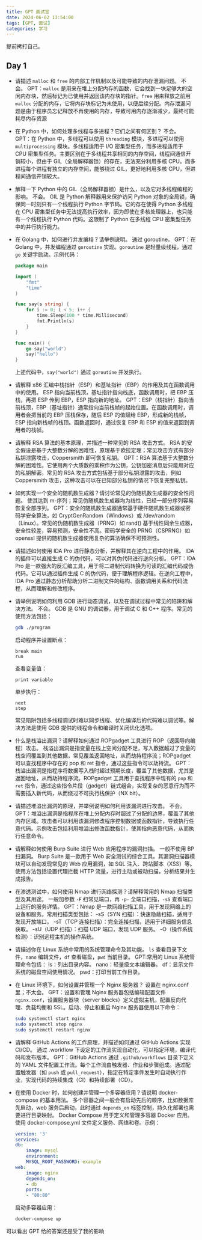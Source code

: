 ```yaml
---
title: GPT 面试官
date: 2024-06-02 13:54:00
tags: [GPT, 面试]
categories: 学习
---
```


提前拷打自己。
<!--more-->

## Day 1

* 请描述 `malloc` 和 `free` 的内部工作机制以及可能导致的内存泄漏问题。
    不会。
    GPT：`malloc` 是用来在堆上分配内存的函数，它会找到一块足够大的空闲内存块，然后标记为已使用并返回该内存块的指针。`free` 用来释放之前用 `malloc` 分配的内存，它将内存块标记为未使用，以便后续分配。内存泄漏问题是由于程序员忘记释放不再使用的内存，导致可用内存逐渐减少，最终可能耗尽内存资源
* 在 Python 中，如何处理多线程与多进程？它们之间有何区别？
    不会。
    GPT：在 Python 中，多线程可以使用 `threading` 模块，多进程可以使用 `multiprocessing` 模块。多线程适用于 I/O 密集型任务，而多进程适用于 CPU 密集型任务。主要区别在于多线程共享相同的内存空间，线程间通信开销较小，但由于 GIL（全局解释器锁）的存在，无法充分利用多核 CPU。而多进程每个进程有独立的内存空间，能够绕过 GIL，更好地利用多核 CPU，但进程间通信开销较大。
* 解释一下 Python 中的 GIL（全局解释器锁）是什么，以及它对多线程编程的影响。
    不会。
    GIL 是 Python 解释器用来保护访问 Python 对象的全局锁，确保同一时刻只有一个线程执行 Python 字节码。它的存在使得 Python 多线程在 CPU 密集型任务中无法提高执行效率，因为即使在多核处理器上，也只能有一个线程执行 Python 代码。这限制了 Python 在多线程 CPU 密集型任务中的并行执行能力。
* 在 Golang 中，如何进行并发编程？请举例说明。
    通过 goroutine。
    GPT：在 Golang 中，并发编程通过 `goroutine` 实现。`goroutine` 是轻量级线程，通过 `go` 关键字启动。示例代码：

    ```go
    package main

    import (
        "fmt"
        "time"
    )

    func say(s string) {
        for i := 0; i < 5; i++ {
            time.Sleep(100 * time.Millisecond)
            fmt.Println(s)
        }
    }

    func main() {
        go say("world")
        say("hello")
    }
    ```

    上述代码中，`say("world")` 通过 `goroutine` 并发执行。
* 请解释 x86 汇编中栈指针（ESP）和基址指针（EBP）的作用及其在函数调用中的使用。
    ESP 指向当前栈顶，基址指针指向栈底，函数调用时，把 EBP 压栈，再把 ESP 传到 EBP，ESP 指向新的地址。
    GPT：ESP（栈指针）指向当前栈顶，EBP（基址指针）通常指向当前栈帧的起始位置。在函数调用时，调用者会把当前的 EBP 压栈保存，随后 ESP 的值赋给 EBP，形成新的栈帧，ESP 指向新栈帧的栈顶。函数返回时，通过恢复 EBP 和 ESP 的值来返回到调用者的栈帧。
* 请解释 RSA 算法的基本原理，并描述一种常见的 RSA 攻击方式。
    RSA 的安全假设是基于大整数分解的困难性，原理基于欧拉定理；常见攻击方式有部分私钥泄露攻击，Coppersmith 即可恢复私钥。
    GPT：RSA 算法基于大整数分解的困难性。它使用两个大质数的乘积作为公钥，公钥加密消息后只能用对应的私钥解密。常见的 RSA 攻击方式包括基于部分私钥泄露的攻击，例如 Coppersmith 攻击，这种攻击可以在已知部分私钥的情况下恢复完整私钥。
* 如何实现一个安全的随机数生成器？请讨论常见的伪随机数生成器的安全性问题。
    使其达到 m-序列；常见伪随机数生成器均为线性，已经一部分序列容易恢复全部序列。
    GPT：安全的随机数生成器通常基于硬件随机数生成器或密码学安全算法，如 CryptGenRandom（Windows）或 /dev/random（Linux）。常见的伪随机数生成器（PRNG）如 rand() 基于线性同余生成器，安全性较差，容易预测，安全性不高。密码学安全的 PRNG（CSPRNG）如 openssl 提供的随机数生成器使用复杂的算法确保不可预测性。
* 请描述如何使用 IDA Pro 进行静态分析，并解释其在逆向工程中的作用。
    IDA 的插件可以直接生成 C 的伪代码，可以对其伪代码进行逆向分析。
    GPT：IDA Pro 是一款强大的反汇编工具，用于将二进制代码转换为可读的汇编代码或伪代码。它可以通过插件生成 C 的伪代码，便于理解程序逻辑。在逆向工程中，IDA Pro 通过静态分析帮助分析二进制文件的结构、函数调用关系和代码流程，从而理解和修改程序。
* 请举例说明如何利用 GDB 进行动态调试，以及在调试过程中常见的陷阱和解决方法。
    不会。
    GDB 是 GNU 的调试器，用于调试 C 和 C++ 程序。常见的使用方法包括：

    ```sh
    gdb ./program
    ```

    启动程序并设置断点：

    ```gdb
    break main
    run
    ```

    查看变量值：

    ```gdb
    print variable
    ```

    单步执行：

    ```gdb
    next
    step
    ```

    常见陷阱包括多线程调试时难以同步线程、优化编译后的代码难以调试等。解决方法是使用 GDB 提供的线程命令和编译时关闭优化选项。
* 什么是栈溢出漏洞？请解释如何通过 ROPgadget 工具进行 ROP（返回导向编程）攻击。
    栈溢出漏洞是指变量在栈上空间分配不足，写入数据越过了变量的栈空间覆盖到其他数据，常见覆盖返回地址，从而劫持程序流；ROPgadget 可以查找程序中存在的 pop 和 ret 指令，通过这些指令可以劫持流。
    GPT：栈溢出漏洞是指程序将数据写入栈时超过预期长度，覆盖了其他数据，尤其是返回地址，从而劫持程序流。ROPgadget 工具用于查找程序中现有的 `pop` 和 `ret` 指令，通过这些指令片段（gadget）链式组合，实现复杂的恶意行为而不需要插入新代码，从而绕过不可执行栈保护（NX bit）。
* 请描述堆溢出漏洞的原理，并举例说明如何利用该漏洞进行攻击。
    不会。
    GPT：堆溢出漏洞是指程序在堆上分配内存时超过了分配的边界，覆盖了其他内存区域。攻击者可以利用该漏洞修改程序控制数据或函数指针，导致执行任意代码。示例攻击包括利用堆溢出修改函数指针，使其指向恶意代码，从而执行任意命令。
* 请解释如何使用 Burp Suite 进行 Web 应用程序的漏洞扫描。
    一般不使用 BP 扫漏洞。
    Burp Suite 是一款用于 Web 安全测试的综合工具。其漏洞扫描器模块可以自动发现常见的 Web 应用漏洞，如 SQL 注入、跨站脚本（XSS）等。使用方法包括设置代理拦截 HTTP 流量，进行主动或被动扫描，分析结果并生成报告。
* 在渗透测试中，如何使用 Nmap 进行网络探测？请解释常用的 Nmap 扫描类型及其用途。
    一般加参数 `-F` 扫常见端口，再 `-p-` 全端口扫描，`-sS` 查看端口上运行的服务详情。
    GPT：Nmap 是一款网络扫描工具，用于发现网络上的设备和服务。常用扫描类型包括：
    -sS（SYN 扫描）：快速隐蔽扫描，适用于发现开放端口。
    -sT（TCP 连接扫描）：完全连接扫描，适用于详细服务信息获取。
    -sU（UDP 扫描）：扫描 UDP 端口，发现 UDP 服务。
    -O（操作系统检测）：识别远程主机的操作系统。
* 请描述你在 Linux 系统中常用的系统管理命令及其功能。
    `ls` 查看目录下文件，`nano` 编辑文件，`df` 查看磁盘，`pwd` 当前目录。
    GPT:常用的 Linux 系统管理命令包括：
    ls：列出目录内容。
    nano：轻量级文本编辑器。
    df：显示文件系统的磁盘空间使用情况。
    pwd：打印当前工作目录。
* 在 Linux 环境下，如何设置并管理一个 Nginx 服务器？
    设置在 nginx.conf 里；不太会。
    GPT：设置和管理 Nginx 服务器包括编辑配置文件 `nginx.conf`，设置服务器块（server blocks）定义虚拟主机，配置反向代理、负载均衡和 SSL。启动、停止和重启 Nginx 服务器使用以下命令：

    ```sh
    sudo systemctl start nginx
    sudo systemctl stop nginx
    sudo systemctl restart nginx
    ```

* 请解释 GitHub Actions 的工作原理，并描述如何通过 GitHub Actions 实现 CI/CD。
    通过 .workflow 下设定的工作流实现自动化，可以指定环境，编译代码和发布版本。
    GPT：GitHub Actions 通过 `.github/workflows` 目录下定义的 YAML 文件配置工作流。每个工作流由触发器、作业和步骤组成。通过配置触发器（如 `push` 或 `pull_request`），指定在特定事件发生时自动执行作业，实现代码的持续集成（CI）和持续部署（CD）。
* 在使用 Docker 时，如何创建并管理一个多容器应用？请说明 docker-compose 的基本用法。
    多个容器之间一般会有启动先后的顺序，比如数据库先启动，web 服务后启动，此时通过 `depends_on` 标签控制，持久化部署也需要进行目录映射。
    Docker Compose 用于定义和管理多容器 Docker 应用。使用 docker-compose.yml 文件定义服务、网络和卷。示例：

    ```yaml
    version: '3'
    services:
    db:
        image: mysql
        environment:
        MYSQL_ROOT_PASSWORD: example
    web:
        image: nginx
        depends_on:
        - db
        ports:
        - "80:80"
    ```

    启动多容器应用：

    ```sh
    docker-compose up
    ```

可以看出 GPT 给的答案还是受了我的影响
